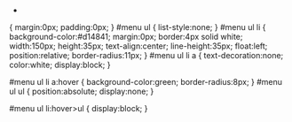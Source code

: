 *
{
	margin:0px;
	padding:0px;
}
#menu ul
{
	list-style:none;
}
#menu ul li
{
	background-color:#d14841;
	margin:0px;
	border:4px solid white;
	width:150px;
	height:35px;
	text-align:center;
	line-height:35px;
	float:left;
	position:relative;
	border-radius:11px;
}
#menu ul li a
{
	text-decoration:none;
	color:white;
	display:block;
}

#menu ul li a:hover
{
	background-color:green;
	border-radius:8px;
}
#menu ul ul
{
	position:absolute;
	display:none;
}

#menu ul li:hover>ul
{
	display:block;
}
